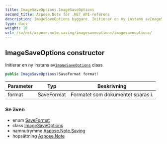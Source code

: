 ```yaml
---
title: ImageSaveOptions.ImageSaveOptions
second_title: Aspose.Note för .NET API-referens
description: ImageSaveOptions byggare. Initierar en ny instans avImageSaveOptions class.
type: docs
weight: 10
url: /sv/net/aspose.note.saving/imagesaveoptions/imagesaveoptions/
---
```

## ImageSaveOptions constructor

Initierar en ny instans av[`ImageSaveOptions`](../) class.

```csharp
public ImageSaveOptions(SaveFormat format)
```

| Parameter | Typ | Beskrivning |
| --- | --- | --- |
| format | SaveFormat | Formatet som dokumentet sparas i. |

### Se även

* enum [SaveFormat](../../../aspose.note/saveformat/)
* class [ImageSaveOptions](../)
* namnutrymme [Aspose.Note.Saving](../../imagesaveoptions/)
* hopsättning [Aspose.Note](../../../)


